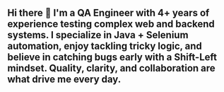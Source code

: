 ## Hi there 👋 I'm a QA Engineer with 4+ years of experience testing complex web and backend systems. I specialize in Java + Selenium automation, enjoy tackling tricky logic, and believe in catching bugs early with a Shift-Left mindset. Quality, clarity, and collaboration are what drive me every day.

<!--
**kip1378/kip1378** is a ✨ _special_ ✨ repository because its `README.md` (this file) appears on your GitHub profile.

Here are some ideas to get you started:

- 🔭 I’m currently working on ...
- 🌱 I’m currently learning ...
- 👯 I’m looking to collaborate on ...
- 🤔 I’m looking for help with ...
- 💬 Ask me about ...
- 📫 How to reach me: ...
- 😄 Pronouns: ...
- ⚡ Fun fact: ...
-->
